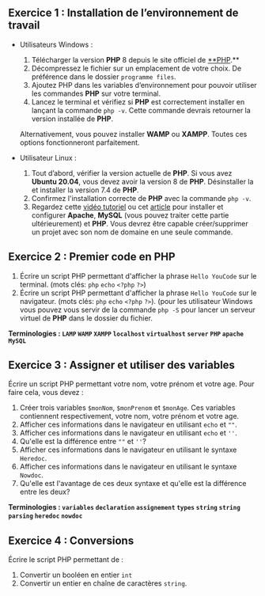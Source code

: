 ## Exercice 1 : Installation de l’environnement de travail

- Utilisateurs Windows :
    1. Télécharger la version **PHP** 8 depuis le site officiel de [**PHP](https://www.php.net/).**
    2. Décompressez le fichier sur un emplacement de votre choix. De préférence dans le dossier `programme files`.
    3. Ajoutez PHP dans les variables d’environnement pour pouvoir utiliser les commandes **PHP** sur votre terminal.
    4. Lancez le terminal et vérifiez si **PHP** est correctement installer en lançant la commande `php -v`. Cette commande devrais retourner la version installée de **PHP**.
    
    Alternativement, vous pouvez installer **WAMP** ou **XAMPP**. Toutes ces options fonctionneront parfaitement. 
    
- Utilisateur Linux :
    1. Tout d’abord, vérifier la version actuelle de **PHP**. Si vous avez **Ubuntu 20.04**, vous devez avoir la version 8 de **PHP**. Désinstaller la et installer la version 7.4 de **PHP**.
    2. Confirmez l'installation correcte de **PHP** avec la commande `php -v`.
    3. Regardez cette [vidéo tutoriel](https://youtu.be/TrLAx27Npns) ou cet [article](https://www.digitalocean.com/community/tutorials/how-to-install-linux-apache-mysql-php-lamp-stack-on-ubuntu-20-04) pour installer et configurer **Apache**, **MySQL** (vous pouvez traiter cette partie ultérieurement) et **PHP**. Vous devrez être capable créer/supprimer un projet avec son nom de domaine en une seule commande.

## Exercice 2 : Premier code en PHP

1. Écrire un script PHP permettant d'afficher la phrase `Hello YouCode` sur le terminal. (mots clés: `php` `echo` `<?php` `?>`)
2. Écrire un script PHP permettant d'afficher la phrase `Hello YouCode` sur le navigateur. (mots clés: `php` `echo` `<?php` `?>`). (pour les utilisateur Windows vous pouvez vous servir de la commande `php -S` pour lancer un serveur virtuel de **PHP** dans le dossier du fichier.

**Terminologies : `LAMP` `WAMP` `XAMPP` `localhost` `virtualhost` `server` `PHP` `apache` `MySQL`**

## Exercice 3 : Assigner et utiliser des variables

Écrire un script PHP permettant votre nom, votre prénom et votre age. Pour faire cela, vous devez :

1. Créer trois variables `$monNom`,  `$monPrenom` et `$monAge`. Ces variables contiennent respectivement, votre nom, votre prénom et votre age.
2. Afficher ces informations dans le navigateur en utilisant `echo` et `""`. 
3. Afficher ces informations dans le navigateur en utilisant `echo` et `''`. 
4. Qu'elle est la différence entre `""` et `''`?
5. Afficher ces informations dans le navigateur en utilisant le syntaxe `Heredoc`. 
6. Afficher ces informations dans le navigateur en utilisant le syntaxe `Nowdoc`. 
7. Qu'elle est l'avantage de ces deux syntaxe et qu'elle est la différence entre les deux?

**Terminologies : `variables` `declaration` `assignement` `types` `string` `string parsing` `heredoc` `nowdoc`** 

## Exercice 4 : Conversions

Écrire le script PHP permettant de :

1. Convertir un booléen en entier `int`
2. Convertir un entier en chaîne de caractères `string`.
